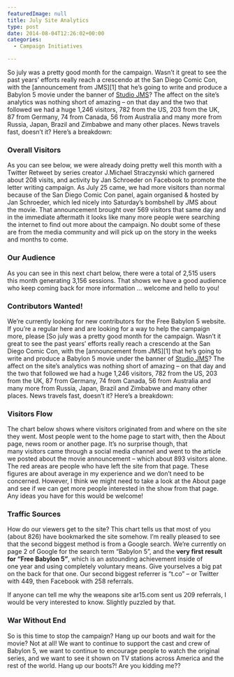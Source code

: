 ```yaml
---
featuredImage: null
title: July Site Analytics
type: post
date: 2014-08-04T12:26:02+00:00
categories:
  - Campaign Initiatives

---
```

So july was a pretty good month for the campaign. Wasn&#8217;t it great to see the past years&#8217; efforts really reach a crescendo at the San Diego Comic Con, with the [announcement from JMS][1] that he&#8217;s going to write and produce a Babylon 5 movie under the banner of [Studio JMS][2]? The affect on the site&#8217;s analytics was nothing short of amazing &#8211; on that day and the two that followed we had a huge 1,246 visitors, 782 from the US, 203 from the UK, 87 from Germany, 74 from Canada, 56 from Australia and many more from Russia, Japan, Brazil and Zimbabwe and many other places. News travels fast, doesn&#8217;t it? Here&#8217;s a breakdown:

### Overall Visitors

As you can see below, we were already doing pretty well this month with a Twitter Retweet by series creator J.Michael Straczynski which garnered about 208 visits, and activity by Jan Schroeder on Facebook to promote the letter writing campaign. As July 25 came, we had more visitors than normal because of the San Diego Comic Con panel, again organised & hosted by Jan Schroeder, which led nicely into Saturday&#8217;s bombshell by JMS about the movie. That announcement brought over 569 visitors that same day and in the immediate aftermath it looks like many more people were searching the internet to find out more about the campaign. No doubt some of these are from the media community and will pick up on the story in the weeks and months to come.
### Our Audience

As you can see in this next chart below, there were a total of 2,515 users this month generating 3,156 sessions. That shows we have a good audience who keep coming back for more information &#8230; welcome and hello to you!

### Contributors Wanted!

We&#8217;re currently looking for new contributors for the Free Babylon 5 website. If you&#8217;re a regular here and are looking for a way to help the campaign more, please [So july was a pretty good month for the campaign. Wasn&#8217;t it great to see the past years&#8217; efforts really reach a crescendo at the San Diego Comic Con, with the [announcement from JMS][1] that he&#8217;s going to write and produce a Babylon 5 movie under the banner of [Studio JMS][2]? The affect on the site&#8217;s analytics was nothing short of amazing &#8211; on that day and the two that followed we had a huge 1,246 visitors, 782 from the US, 203 from the UK, 87 from Germany, 74 from Canada, 56 from Australia and many more from Russia, Japan, Brazil and Zimbabwe and many other places. News travels fast, doesn&#8217;t it? Here&#8217;s a breakdown:

### Visitors Flow

The chart below shows where visitors originated from and where on the site they went. Most people went to the home page to start with, then the About page, news room or another page. It&#8217;s no surprise though, that many visitors came through a social media channel and went to the article we posted about the movie announcement &#8211; which about 893 visitors alone. The red areas are people who have left the site from that page. These figures are about average in my experience and we don&#8217;t need to be concerned. However, I think we might need to take a look at the About page and see if we can get more people interested in the show from that page. Any ideas you have for this would be welcome!  

### Traffic Sources

How do our viewers get to the site? This chart tells us that most of you (about 826) have bookmarked the site somehow. I&#8217;m really pleased to see that the second biggest method is from a Google search. We&#8217;re currently on page 2 of Google for the search term &#8220;Babylon 5&#8221;, and the **very first result for &#8220;Free Babylon 5&#8221;**, which is an astounding achievement inside of one year and using completely voluntary means. Give yourselves a big pat on the back for that one. Our second biggest referrer is &#8220;t.co&#8221; &#8211; or Twitter with 449, then Facebook with 258 referrals.

If anyone can tell me why the weapons site ar15.com sent us 209 referrals, I would be very interested to know. Slightly puzzled by that.

### War Without End

So is this time to stop the campaign? Hang up our boots and wait for the movie? Not at all! We want to continue to support the cast and crew of Babylon 5, we want to continue to encourage people to watch the original series, and we want to see it shown on TV stations across America and the rest of the world. Hang up our boots?! Are you kidding me??

 [2]: http://studiojms.com
